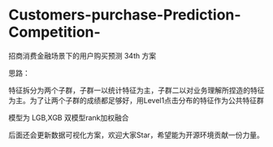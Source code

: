 # Customers-purchase-Prediction-Competition-
招商消费金融场景下的用户购买预测 34th 方案

思路：

特征拆分为两个子群，子群一以统计特征为主，子群二以对业务理解所捏造的特征为主。为了让两个子群的成绩都足够好，用Level1点击分布的特征作为公共特征群

模型为 LGB,XGB 双模型rank加权融合

后面还会更新数据可视化方案，欢迎大家Star，希望能为开源环境贡献一份力量。
